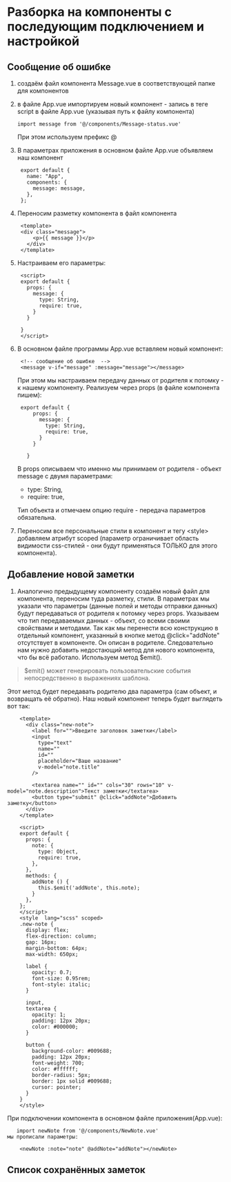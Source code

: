 # Разборка на компоненты c последующим подключением и настройкой

## Сообщение об ошибке

1. создаём файл компонента Message.vue в соответствующей папке для компонентов
2. в файле App.vue импортируем новый компонент - запись в теге script в файле App.vue (указывая путь к файлу компонента)

       import message from '@/components/Message-status.vue'

   При этом используем префикс @

3. В параметрах приложения в основном файле App.vue объявляем наш компонент

        export default {
          name: "App",
          components: {
            message: message,
          },
        };

4. Переносим разметку компонента в файл компонента

        <template>
        <div class="message">
            <p>{{ message }}</p>
          </div>
        </template>

5. Настраиваем его параметры:

        <script>
        export default {
          props: {
            message: {
              type: String,
              require: true,
            }
          }

        }
        </script>

6. В основном файле программы App.vue вставляем новый компонент:

        <!-- сообщение об ошибке  -->
        <message v-if="message" :message="message"></message>

   При этом мы настраиваем передачу данных от родителя к потомку - к нашему компоненту.
  Реализуем через props (в файле компонента пишем):

        export default {
            props: {
              message: {
                type: String,
                require: true,
              }
            }

          }

      В props описываем что именно мы принимаем от родителя - объект message c двумя параметрами:
      - type: String,
      - require: true,

    Тип объекта и отмечаем опцию require - передача параметров обязательна.

7. Переносим все персональные стили в компонент и тегу \<style> добавляем атрибут scoped (параметр ограничивает область видимости css-стилей - они будут применяться ТОЛЬКО для этого компонента).

## Добавление новой заметки

1. Аналогично предыдущему компоненту создаём новый файл для компонента, переносим туда разметку, стили.
  В параметрах мы указали что параметры (данные полей и методы отправки данных) будут передаваться от родителя к потомку через props. Указываем что тип передаваемых данных - объект, со всеми своими свойствами и методами.
  Так как мы перенести всю конструкцию в отдельный компонент, указанный в кнопке метод @click="addNote" отсутствует в компоненте. Он описан в родителе. Следовательно нам нужно добавить недостающий метод для нового компонента, что бы всё работало.
  Используем метод $emit().

  > $emit() может генерировать пользовательские события непосредственно в выражениях шаблона.

  Этот метод будет передавать родителю два параметра (сам объект, и возвращать её обратно).
  Наш новый компонент теперь будет выглядеть вот так:

        <template>
          <div class="new-note">
            <label for="">Введите заголовок заметки</label>
            <input
              type="text"
              name=""
              id=""
              placeholder="Ваше название"
              v-model="note.title"
            />

            <textarea name="" id="" cols="30" rows="10" v-model="note.description">Текст заметки</textarea>
            <button type="submit" @click="addNote">Добавить заметку</button>
          </div>
        </template>

        <script>
        export default {
          props: {
            note: {
              type: Object,
              require: true,
            },
          },
          methods: {
            addNote () {
              this.$emit('addNote', this.note);
            }
          },
        };
        </script>
        <style  lang="scss" scoped>
        .new-note {
          display: flex;
          flex-direction: column;
          gap: 16px;
          margin-bottom: 64px;
          max-width: 650px;

          label {
            opacity: 0.7;
            font-size: 0.95rem;
            font-style: italic;
          }

          input,
          textarea {
            opacity: 1;
            padding: 12px 20px;
            color: #000000;
          }

          button {
            background-color: #009688;
            padding: 12px 20px;
            font-weight: 700;
            color: #ffffff;
            border-radius: 5px;
            border: 1px solid #009688;
            cursor: pointer;
          }
        }
        </style>

   При подключении компонента в основном файле приложения(App.vue):

       import newNote from '@/components/NewNote.vue'
    мы прописали параметры:

        <newNote :note="note" @addNote="addNote"></newNote>

## Список сохранённых заметок
